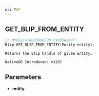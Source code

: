 ```yaml
---
ns: MAP
---
```

## GET_BLIP_FROM_ENTITY

```c
// 0x6D2C41A8BD6D6FD0 0x005A2A47
Blip GET_BLIP_FROM_ENTITY(Entity entity);
```

```
Returns the Blip handle of given Entity.

NativeDB Introduced: v1207
```

## Parameters
* **entity**:
